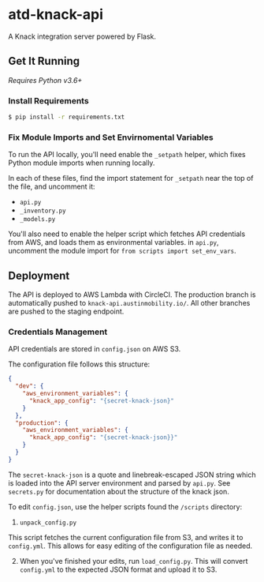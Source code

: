 # atd-knack-api

A Knack integration server powered by Flask.

## Get It Running

*Requires Python v3.6+*

### Install Requirements

```bash
$ pip install -r requirements.txt
```

### Fix Module Imports and Set Envirnomental Variables

To run the API locally, you'll need enable the `_setpath` helper, which fixes Python module imports when running locally.

In each of these files, find the import statement for `_setpath` near the top of the file, and uncomment it:

- `api.py`
- `_inventory.py`
- `_models.py`

You'll also need to enable the helper script which fetches API credentials from AWS, and loads them as environmental variables. in `api.py`, uncomment the module import for `from scripts import set_env_vars`.

## Deployment

The API is deployed to AWS Lambda with CircleCI. The production branch is automatically pushed to `knack-api.austinmobility.io/`. All other branches are pushed to the staging endpoint.

### Credentials Management

API credentials are stored in `config.json` on AWS S3. 

The configuration file follows this structure:

```json
{
  "dev": {
    "aws_environment_variables": {
      "knack_app_config": "{secret-knack-json}"
    }
  },
  "production": {
    "aws_environment_variables": {
      "knack_app_config": "{secret-knack-json}}"
    }
  }
}
```

The `secret-knack-json` is a quote and linebreak-escaped JSON string which is loaded into the API server environment and parsed by `api.py`. See `secrets.py` for documentation about the structure of the knack json.

To edit `config.json`, use the helper scripts found the `/scripts` directory:

1. `unpack_config.py`

This script fetches the current configuration file from S3, and writes it to `config.yml`. This allows for easy editing of the configuration file as needed.

2. When you've finished your edits, run `load_config.py`. This will convert `config.yml` to the expected JSON format and upload it to S3.